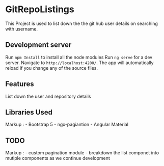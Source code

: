 # GitRepoListings

This Project is used to list down the the git hub user details on searching with username.

## Development server
Run `npm Install` to install all the  node modules
Run `ng serve` for a dev server. Navigate to `http://localhost:4200/`. The app will automatically reload if you change any of the source files.

## Features

List down the user  and repository details


## Libraries Used

 Markup : - Bootstrap 5
          - ngx-pagiantion
          - Angular Material

## TODO

 Markup : - custom pagination module
          -  breakdown the list componet into mutiple components as we continue development

